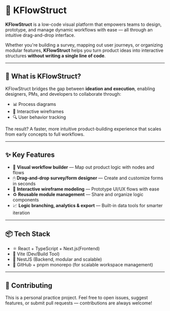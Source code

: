 # 🧩 KFlowStruct

**KFlowStruct** is a low-code visual platform that empowers teams to design, prototype, and manage dynamic workflows with ease — all through an intuitive drag-and-drop interface.

Whether you're building a survey, mapping out user journeys, or organizing modular features, **KFlowStruct** helps you turn product ideas into interactive structures **without writing a single line of code**.

---

## 🚀 What is KFlowStruct?

KFlowStruct bridges the gap between **ideation and execution**, enabling designers, PMs, and developers to collaborate through:

- 📊 Process diagrams  
- 🎯 Interactive wireframes  
- 🔍 User behavior tracking

The result? A faster, more intuitive product-building experience that scales from early concepts to full workflows.

---

## ✨ Key Features

- 🧠 **Visual workflow builder** — Map out product logic with nodes and flows
- 🖱 **Drag-and-drop survey/form designer** — Create and customize forms in seconds
- 🧩 **Interactive wireframe modeling** — Prototype UI/UX flows with ease
- ♻️ **Reusable module management** — Share and organize logic components
- 📈 **Logic branching, analytics & export** — Built-in data tools for smarter iteration

---

## 📦 Tech Stack

- ⚛️ React + TypeScript + Next.js(Frontend)
- 🐺 Vite (Dev/Build Tool)
- 🦴 NestJS (Backend, modular and scalable)
- 🐙 GitHub + pnpm monorepo (for scalable workspace management)

---

## 🤝 Contributing
This is a personal practice project.
Feel free to open issues, suggest features, or submit pull requests — contributions are always welcome!
